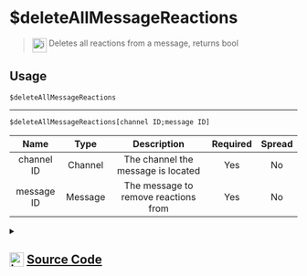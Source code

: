 # $deleteAllMessageReactions
> <img align="top" src="https://upload.wikimedia.org/wikipedia/commons/thumb/e/e4/Infobox_info_icon.svg/160px-Infobox_info_icon.svg.png?20150409153300" alt="image" width="25" height="auto"> Deletes all reactions from a message, returns bool
## Usage
```
$deleteAllMessageReactions
```
---
```
$deleteAllMessageReactions[channel ID;message ID]
```
| Name | Type | Description | Required | Spread
| :---: | :---: | :---: | :---: | :---: |
channel ID | Channel | The channel the message is located | Yes | No
message ID | Message | The message to remove reactions from | Yes | No
<details>
<summary>
    
## <img align="top" src="https://cdn4.iconfinder.com/data/icons/iconsimple-logotypes/512/github-512.png" alt="image" width="25" height="auto">  [Source Code](https://github.com/tryforge/ForgeScript-V2/blob/main/src/native/deleteAllMessageReactions.ts)
    
</summary>
    
```ts
import { TextBasedChannel } from "discord.js"
import { ArgType, NativeFunction, Return } from "../structures"
import noop from "../functions/noop"

export default new NativeFunction({
    name: "$deleteAllMessageReactions",
    description: "Deletes all reactions from a message, returns bool",
    unwrap: true,
    brackets: false,
    args: [
        {
            name: "channel ID",
            description: "The channel the message is located",
            rest: false,
            required: true,
            type: ArgType.Channel,
            check: (i: TextBasedChannel) => i.isTextBased()
        },
        {
            name: "message ID",
            description: "The message to remove reactions from",
            rest: false,
            type: ArgType.Message,
            pointer: 0,
            required: true
        }
    ],
    async execute(ctx, [ channel, message ]) {
        return Return.success(
            !!(await (message ?? ctx.message)?.reactions.removeAll().catch(noop))
        )
    },
})
```
    
</details>
